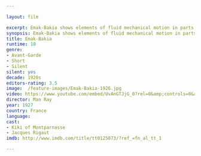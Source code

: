 ```yaml
---

layout: film

excerpt: Emak-Bakia shows elements of fluid mechanical motion in parts, rotating artifacts showing Ray's ideas of everyday objects being extended and rendered useless.
synopsis: Emak-Bakia shows elements of fluid mechanical motion in parts, rotating artifacts showing Ray's ideas of everyday objects being extended and rendered useless.
title: Emak-Bakia
runtime: 18
genre:
- Avant-Garde
- Short 
- Silent 
silent: yes
decade: 1920s
editors-rating: 3.5
image:  /feature-images/Emak-Bakia-1926.jpg
video: https://www.youtube.com/embed/UvAnGTJjG_0?rel=0&amp;controls=0&amp;showinfo=0
director: Man Ray 
year: 1927
country: France
language: 
cast:
- Kiki of Montparnasse
- Jacques Rigaut
imdb: http://www.imdb.com/title/tt0125073/?ref_=fn_al_tt_1

--- 
```

